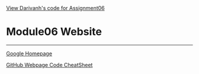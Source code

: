<!doctype html>

<html lang="en">
<head>
  <meta charset="utf-8">

  <title>Intro to Programming - Python</title>
  <meta name="description" content="Intro to Programming - Python">
  <meta name="author" content="SitePoint">

  <link rel="stylesheet" href="css/styles.css?v=1.0">

</head>

<body>
  <a href="">View Darivanh's code for Assignment06</a>
  <a href=""></a>
  
</body>
</html>

  # Module06 Website
  ---

  [Google Homepage](https://www.google.com "Google's Homepage")

  [GitHub Webpage Code CheatSheet](https://github.com/adam-p/markdown-here/wiki/Markdown-Cheatsheet)

